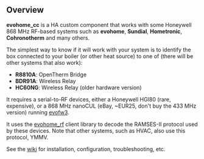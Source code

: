 ## Overview
**evohome_cc** is a HA custom component that works with some Honeywell 868 MHz RF-based systems such as **evohome**, **Sundial**, **Hometronic**, **Cohronotherm** and many others.  

The simplest way to know if it will work with your system is to identify the box connected to your boiler (or other heat source) to one of (there will be other systems that also work):
 - **R8810A**: OpenTherm Bridge
 - **BDR91A**: Wireless Relay
 - **HC60NG**: Wireless Relay (older hardware version)

It requires a serial-to-RF devices, either a Honeywell HGI80 (rare, expensive), or a 868 MHz nanoCUL (eBay, ~EUR25, don't buy the 433 MHz version) running [evofw3](https://github.com/ghoti57/evofw3).

It uses the [evohome_rf](https://github.com/zxdavb/evohome_rf) client library to decode the RAMSES-II protocol used by these devices. Note that other systems, such as HVAC, also use this protocol, YMMV.

See the [wiki](https://github.com/zxdavb/evohome_cc/wiki) for installation, configuration, troubleshooting, etc.
